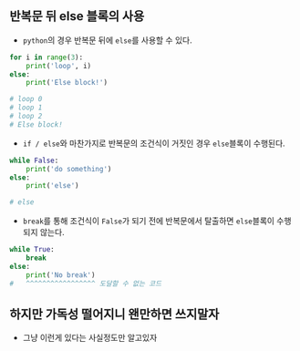
## 반복문 뒤 else 블록의 사용
- `python`의 경우 반복문 뒤에 `else`를 사용할 수 있다.
```python
for i in range(3):
	print('loop', i)
else:
	print('Else block!')

# loop 0
# loop 1
# loop 2
# Else block!
```

- `if / else`와 마찬가지로 반복문의 조건식이 거짓인 경우 `else`블록이 수행된다.
```python
while False:
	print('do something')
else:
	print('else')

# else
```

- `break`를 통해 조건식이 `False`가 되기 전에 반복문에서 탈출하면 `else`블록이 수행되지 않는다.
```python
while True:  
	break  
else:  
	print('No break')
#   ^^^^^^^^^^^^^^^^^ 도달할 수 없는 코드
```

## 하지만 가독성 떨어지니 왠만하면 쓰지말자
- 그냥 이런게 있다는 사실정도만 알고있자